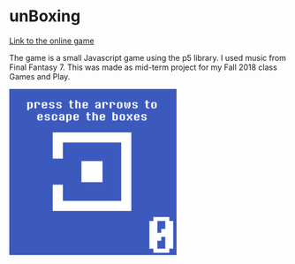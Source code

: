 # unBoxing

[Link to the online game](https://hatimbenhsain.github.io/gamesNplay/unBoxing/)

The game is a small Javascript game using the p5 library. I used music from Final Fantasy 7. This was made as mid-term project for my Fall 2018 class Games and Play.


![](unBoxing.png)
